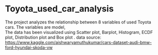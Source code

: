 # Toyota_used_car_analysis
The project analyzes the relationship between 8 variables of used Toyota cars. The variables are model,   
The data has been visualized using Scatter plot, Barplot, Histogram, ECDF plot, Distribution plot and Box plot .
data source: https://www.kaggle.com/aishwaryamuthukumar/cars-dataset-audi-bmw-ford-hyundai-skoda-vw 
